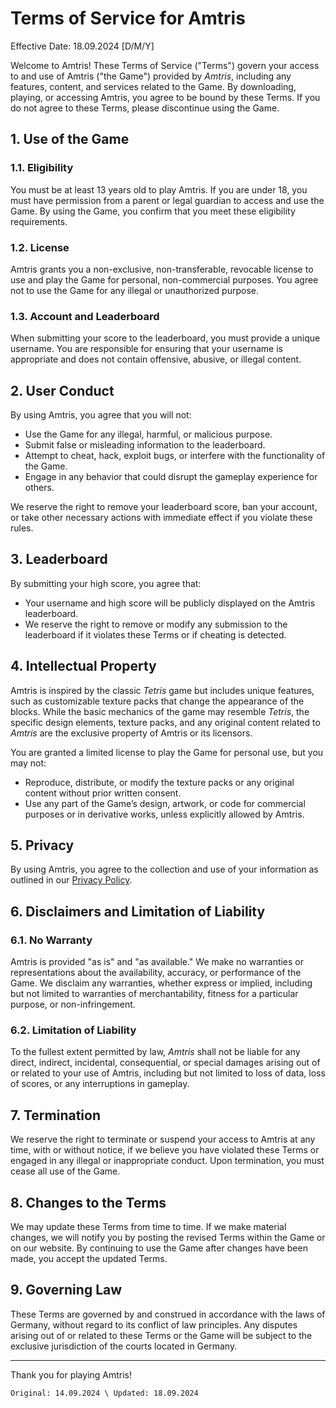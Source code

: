 # Terms of Service for Amtris

Effective Date: 18.09.2024 [D/M/Y]

Welcome to Amtris! These Terms of Service ("Terms") govern your access to and use of Amtris ("the Game") provided by *Amtris*, including any features, content, and services related to the Game. By downloading, playing, or accessing Amtris, you agree to be bound by these Terms. If you do not agree to these Terms, please discontinue using the Game.

## 1. Use of the Game

### 1.1. Eligibility
You must be at least 13 years old to play Amtris. If you are under 18, you must have permission from a parent or legal guardian to access and use the Game. By using the Game, you confirm that you meet these eligibility requirements.

### 1.2. License
Amtris grants you a non-exclusive, non-transferable, revocable license to use and play the Game for personal, non-commercial purposes. You agree not to use the Game for any illegal or unauthorized purpose.

### 1.3. Account and Leaderboard
When submitting your score to the leaderboard, you must provide a unique username. You are responsible for ensuring that your username is appropriate and does not contain offensive, abusive, or illegal content.

## 2. User Conduct

By using Amtris, you agree that you will not:
- Use the Game for any illegal, harmful, or malicious purpose.
- Submit false or misleading information to the leaderboard.
- Attempt to cheat, hack, exploit bugs, or interfere with the functionality of the Game.
- Engage in any behavior that could disrupt the gameplay experience for others.

We reserve the right to remove your leaderboard score, ban your account, or take other necessary actions with immediate effect if you violate these rules.

## 3. Leaderboard

By submitting your high score, you agree that:
- Your username and high score will be publicly displayed on the Amtris leaderboard.
- We reserve the right to remove or modify any submission to the leaderboard if it violates these Terms or if cheating is detected.

## 4. Intellectual Property

Amtris is inspired by the classic *Tetris* game but includes unique features, such as customizable texture packs that change the appearance of the blocks. While the basic mechanics of the game may resemble *Tetris*, the specific design elements, texture packs, and any original content related to *Amtris* are the exclusive property of Amtris or its licensors.

You are granted a limited license to play the Game for personal use, but you may not:
- Reproduce, distribute, or modify the texture packs or any original content without prior written consent.
- Use any part of the Game’s design, artwork, or code for commercial purposes or in derivative works, unless explicitly allowed by Amtris.

## 5. Privacy

By using Amtris, you agree to the collection and use of your information as outlined in our [Privacy Policy](https://github.com/TiJ-code/Amtris/blob/main/privacy_policy.md).

## 6. Disclaimers and Limitation of Liability

### 6.1. No Warranty
Amtris is provided "as is" and "as available." We make no warranties or representations about the availability, accuracy, or performance of the Game. We disclaim any warranties, whether express or implied, including but not limited to warranties of merchantability, fitness for a particular purpose, or non-infringement.

### 6.2. Limitation of Liability
To the fullest extent permitted by law, *Amtris* shall not be liable for any direct, indirect, incidental, consequential, or special damages arising out of or related to your use of Amtris, including but not limited to loss of data, loss of scores, or any interruptions in gameplay.

## 7. Termination

We reserve the right to terminate or suspend your access to Amtris at any time, with or without notice, if we believe you have violated these Terms or engaged in any illegal or inappropriate conduct. Upon termination, you must cease all use of the Game.

## 8. Changes to the Terms

We may update these Terms from time to time. If we make material changes, we will notify you by posting the revised Terms within the Game or on our website. By continuing to use the Game after changes have been made, you accept the updated Terms.

## 9. Governing Law

These Terms are governed by and construed in accordance with the laws of Germany, without regard to its conflict of law principles. Any disputes arising out of or related to these Terms or the Game will be subject to the exclusive jurisdiction of the courts located in Germany.

---

Thank you for playing Amtris!

`Original: 14.09.2024 \ Updated: 18.09.2024`
